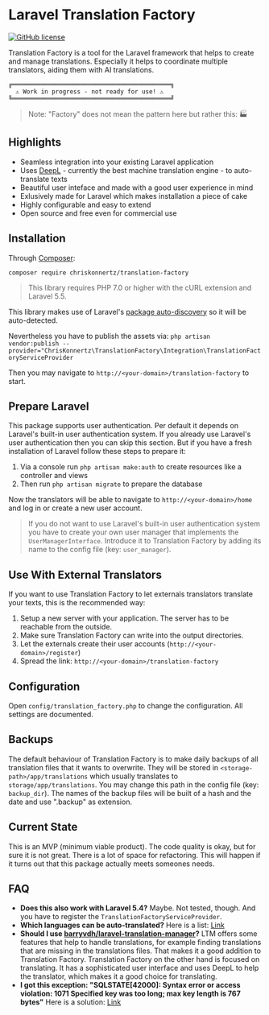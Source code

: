 # Laravel Translation Factory

[![GitHub license](https://img.shields.io/badge/license-MIT-blue.svg)](https://raw.githubusercontent.com/chriskonnertz/translation-factory/master/LICENSE)

Translation Factory is a tool for the Laravel framework that helps to create and manage translations.
Especially it helps to coordinate multiple translators, aiding them with AI translations.

```
╔════════════════════════════════════════════╗
  ⚠ Work in progress - not ready for use! ⚠ 
╚════════════════════════════════════════════╝
```

> Note: "Factory" does not mean the pattern here but rather this: 🏭

## Highlights

* Seamless integration into your existing Laravel application
* Uses [DeepL](https://www.deepl.com/) - currently the best machine translation engine - to auto-translate texts
* Beautiful user inteface and made with a good user experience in mind
* Exlusively made for Laravel which makes installation a piece of cake
* Highly configurable and easy to extend
* Open source and free even for commercial use

## Installation

Through [Composer](https://getcomposer.org/):

```
composer require chriskonnertz/translation-factory
```

> This library requires PHP 7.0 or higher with the cURL extension and Laravel 5.5.

This library makes use of Laravel's 
[package auto-discovery](https://medium.com/@taylorotwell/package-auto-discovery-in-laravel-5-5-ea9e3ab20518)
 so it will be auto-detected.
 
Nevertheless you have to publish the assets via: `php artisan vendor:publish --provider="ChrisKonnertz\TranslationFactory\Integration\TranslationFactoryServiceProvider`

Then you may navigate to `http://<your-domain>/translation-factory` to start. 

## Prepare Laravel

This package supports user authentication. Per default it depends on Laravel's built-in user authentication system.
If you already use Laravel's user authentication then you can skip this section. 
But if you have a fresh installation of Laravel follow these steps to prepare it:

1. Via a console run `php artisan make:auth` to create resources like a controller and views
2. Then run `php artisan migrate` to prepare the database

Now the translators will be able to navigate to `http://<your-domain>/home` and log in or create a new user account.

> If you do not want to use Laravel's built-in user authentication system you have to create your own user manager 
that implements the `UserManagerInterface`. Introduce it to Translation Factory by adding its name to the config file
(key: `user_manager`).

## Use With External Translators

If you want to use Translation Factory to let externals translators translate your texts, this is the recommended way:

1. Setup a new server with your application. The server has to be reachable from the outside.
2. Make sure Translation Factory can write into the output directories.
3. Let the externals create their user accounts (`http://<your-domain>/register`)
4. Spread the link: `http://<your-domain>/translation-factory`

## Configuration

Open `config/translation_factory.php` to change the configuration. All settings are documented.

## Backups

The default behaviour of Translation Factory is to make daily backups of all translation files
 that it wants to overwrite. They will be stored in `<storage-path>/app/translations` which usually
 translates to `storage/app/translations`. You may change this path in the config file (key: `backup_dir`). 
 The names of the backup files will be built of a hash and the date and use ".backup" as extension.

## Current State

This is an MVP (minimum viable product). The code quality is okay, but for sure it is not great. 
There is a lot of space for refactoring. This will happen if it turns out that this package actually meets 
someones needs. 


## FAQ

* **Does this also work with Laravel 5.4?** Maybe. Not tested, though. And you have to register the `TranslationFactoryServiceProvider`.
* **Which languages can be auto-translated?** Here is a list: [Link](https://github.com/chriskonnertz/DeepLy#supported-languages)
* **Should I use [barryvdh/laravel-translation-manager](https://github.com/barryvdh/laravel-translation-manager)?**
LTM offers some features that help to handle translations, for example finding translations that are missing in the
translations files. That makes it a good addition to Translation Factory. Translation Factory on the other hand is
 focused on translating. It has a sophisticated user interface and uses DeepL to help the translator, which makes it a
 good choice for translating.
* **I got this exception: "SQLSTATE[42000]: Syntax error or access violation: 1071 Specified key was too long; max key length is 767 bytes"**
Here is a solution: [Link](https://laravel-news.com/laravel-5-4-key-too-long-error)